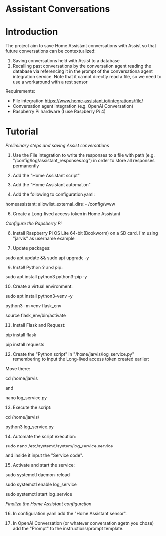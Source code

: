 # Assistant Conversations


# Introduction
The project aim to save Home Assistant conversations with Assist so that future conversations can be contextualized:
1.	Saving conversations held with Assist to a database
2.	Recalling past conversations by the conversation agent reading the database via referencing it in the prompt of the conversationa agent integration service. Note that it cannot directly read a file, so we need to use a workaround with a rest sensor

Requirements:
- File integration https://www.home-assistant.io/integrations/file/
- Conversation agent integration (e.g. OpenAi Conversation)
- Raspberry Pi hardware (I use Raspberry Pi 4)


# Tutorial


*Preliminary steps and saving Assist conversations*

1) Use the File integration to write the responses to a file with path (e.g. "/config/log/assistant_responses.log") in order to store all responses permanently
 
2) Add the "Home Assistant script"

3) Add the "Home Assistant automation"

4) Add the following to configuration.yaml:

homeassistant:
  allowlist_external_dirs:
    - /config/www
        
6) Create a Long-lived access token in Home Assistant

 
*Configure the Rapsberry Pi*
   
6) Install Raspberry Pi OS Lite 64-bit (Bookworm) on a SD card. I'm using "jarvis" as username example

7) Update packages:
   
sudo apt update && sudo apt upgrade -y

9) Install Python 3 and pip:
    
sudo apt install python3 python3-pip -y

10) Create a virtual environment:
    
sudo apt install python3-venv -y

python3 -m venv flask_env

source flask_env/bin/activate

11) Install Flask and Request:
    
pip install flask

pip install requests

12) Create the "Python script" in "/home/jarvis/log_service.py" remembering to input the Long-lived access token created earlier:

Move there:

cd /home/jarvis

and

nano log_service.py

13) Execute the script:
    
cd /home/jarvis/

python3 log_service.py

14) Automate the script execution:
    
sudo nano /etc/systemd/system/log_service.service

and inside it input the "Service code".

15) Activate and start the service:
    
sudo systemctl daemon-reload 

sudo systemctl enable log_service

sudo systemctl start log_service

*Finalize the Home Assistant configuration*

16) In configuration.yaml add the "Home Assistant sensor".

17) In OpenAI Conversation (or whatever conversation agetn you chose) add the "Prompt" to the instructions/prompt template.



